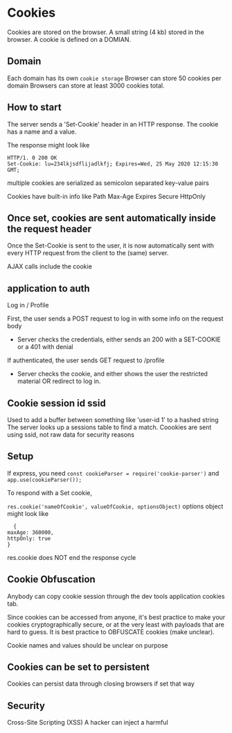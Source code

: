 # Cookies

Cookies are stored on the browser.
A small string (4 kb) stored in the browser.
A cookie is defined on a DOMIAN.

## Domain

Each domain has its own `cookie storage`
Browser can store 50 cookies per domain
Browsers can store at least 3000 cookies total.

## How to start

The server sends a 'Set-Cookie' header in an HTTP response. The cookie has a name and a value.

The response might look like

```
HTTP/1. 0 200 OK
Set-Cookie: lu=234lkjsdflijadlkfj; Expires=Wed, 25 May 2020 12:15:30 GMT;
```

multiple cookies are serialized as semicolon separated key-value pairs

Cookies have built-in info like
Path
Max-Age
Expires
Secure
HttpOnly

## Once set, cookies are sent automatically inside the request header

Once the Set-Cookie is sent to the user, it is now automatically sent with every HTTP request from the client to the (same) server.

AJAX calls include the cookie

## application to auth

Log in / Profile

First, the user sends a POST request to log in with some info on the request body

- Server checks the credentials, either sends an 200 with a SET-COOKIE or a 401 with denial

If authenticated, the user sends GET request to /profile

- Server checks the cookie, and either shows the user the restricted material OR redirect to log in.

## Cookie session id ssid

Used to add a buffer between something like 'user-id 1' to a hashed string
The server looks up a sessions table to find a match.
Coookies are sent using ssid, not raw data for security reasons

## Setup

If express, you need `const cookieParser = require('cookie-parser')`
and `app.use(cookieParser());`

To respond with a Set cookie,

`res.cookie('nameOfCookie', valueOfCookie, optionsObject)`
options object might look like

```
  {
maxAge: 360000,
httpOnly: true
}
```

res.cookie does NOT end the response cycle

## Cookie Obfuscation

Anybody can copy cookie session through the dev tools application cookies tab.

Since cookies can be accessed from anyone, it's best practice to make your cookies cryptographically secure, or at the very least with payloads that are hard to guess. It is best practice to OBFUSCATE cookies (make unclear).

Cookie names and values should be unclear on purpose

## Cookies can be set to persistent

Cookies can persist data through closing browsers if set that way

## Security

Cross-Site Scripting (XSS)
A hacker can inject a harmful <script/> tag and manipulate javascript.

You can easily access cookies by `document.cookie` if you DO NOT have httpOnly: true in the cookie setter.

ALWAYS add httpOnly: true in the initial Set Cookie in the server for data that JS does not need.

## localStorage

An alternative to cookies.
Arbitrary key-value store for the browser (a mini-database)
Can only use strings for both the key and value.
Each domain has its own storage
5 MB available as opposed to 4KB for cookies

methods:

localStorage.set(key, value);

Must be created, expired, and sent manually.
Local storage will last forever unless you remove it.

Can be used to hold state in a non-SPA that doesn't need to be sent to the server.

## Coookies vs localStorage

If you don't need the info inside the server or the database and it's only used in the front end, better to use localStorage.

If the server or the database needs the info, better to use cookies as the req.body will automatically send cookies back.
